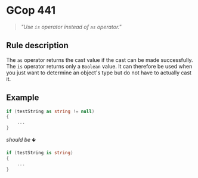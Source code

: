 ﻿# GCop 441

> *"Use `is` operator instead of `as` operator."*

## Rule description

The `as` operator returns the cast value if the cast can be made successfully. The `is` operator returns only a `Boolean` value. It can therefore be used when you just want to determine an object's type but do not have to actually cast it.

## Example

```csharp
if (testString as string != null)
{
    ...
}
```

*should be* 🡻

```csharp
if (testString is string)
{
    ...
}
```
